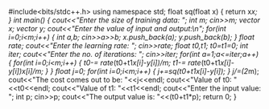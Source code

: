 #include<bits/stdc++.h>
using namespace std;
float sq(float x)
{
	return x*x;
}
int main()
{
	cout<<"Enter the size of training data: ";
	int m;
	cin>>m;
	vector<int> x;
	vector<int> y;
	cout<<"Enter the value of input and output:\n";
	for(int i=0;i<m;i++)
	{
		int a,b;
		cin>>a>>b;
		x.push_back(a);
		y.push_back(b);
	}
	float rate;
	cout<<"Enter the learning rate:  ";
	cin>>rate;
	float t0,t1;
	t0=t1=0;
	int iter;
	cout<<"Enter the no. of iterations:  ";
	cin>>iter;
	for(int a=1;a<=iter;a++)
	{
		for(int i=0;i<m;i++)
		{
			t0-= rate*(t0+t1*x[i]-y[i])/m;
			t1-= rate*(t0+t1*x[i]-y[i])*x[i]/m;
		}
	}
	float j=0;
	for(int i=0;i<m;i++)
	{
		j+=sq(t0+t1*x[i]-y[i]);
	}
	j/=(2*m);
	cout<<"The cost comes out to be: "<<j<<endl;
	cout<<"Value of t0: "<<t0<<endl;
	cout<<"Value of t1: "<<t1<<endl;
	cout<<"Enter the input value: ";
	int p;
	cin>>p;
	cout<<"The output value is: "<<(t0+t1*p);
	return 0;
}
